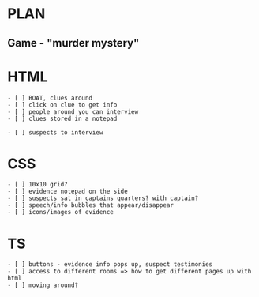 # PLAN

## Game - "murder mystery"

# HTML

    - [ ] BOAT, clues around
    - [ ] click on clue to get info
    - [ ] people around you can interview
    - [ ] clues stored in a notepad

    - [ ] suspects to interview

# CSS

    - [ ] 10x10 grid?
    - [ ] evidence notepad on the side
    - [ ] suspects sat in captains quarters? with captain?
    - [ ] speech/info bubbles that appear/disappear
    - [ ] icons/images of evidence

# TS

    - [ ] buttons - evidence info pops up, suspect testimonies
    - [ ] access to different rooms => how to get different pages up with html
    - [ ] moving around?
